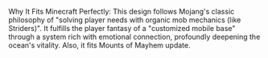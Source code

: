 Why It Fits Minecraft Perfectly: This design follows Mojang's classic philosophy of "solving player needs with organic mob mechanics (like Striders)". It fulfills the player fantasy of a "customized mobile base" through a system rich with emotional connection, profoundly deepening the ocean's vitality. Also, it fits Mounts of Mayhem update.
